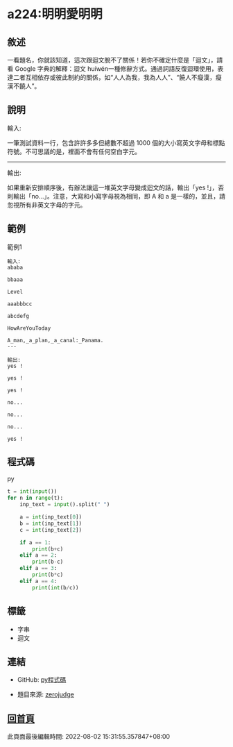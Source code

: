 # a224:明明愛明明

## 敘述

一看題名，你就該知道，這次跟迴文脫不了關係！若你不確定什麼是「迴文」，請看 Google 字典的解釋：迴文 huíwén一種修辭方式。通過詞語反復迴環使用，表達二者互相依存或彼此制約的關係，如“人人為我，我為人人”、“饒人不癡漢，癡漢不饒人”。


## 說明

輸入:

一筆測試資料一行，包含許許多多但總數不超過 1000 個的大小寫英文字母和標點符號。不可思議的是，裡面不會有任何空白字元。

---

輸出:

如果重新安排順序後，有辦法讓這一堆英文字母變成迴文的話，輸出「yes !」，否則輸出「no...」。注意，大寫和小寫字母視為相同，即 A 和 a 是一樣的，並且，請忽視所有非英文字母的字元。

## 範例
範例1

```
輸入:
ababa
bbaaa
Level
aaabbbcc
abcdefg
HowAreYouToday
A_man,_a_plan,_a_canal:_Panama.
---

輸出:
yes !
yes !
yes !
no...
no...
no...
yes !
```

## 程式碼
py

```py
t = int(input())
for n in range(t):
    inp_text = input().split(" ")

    a = int(inp_text[0])
    b = int(inp_text[1])
    c = int(inp_text[2])

    if a == 1:
        print(b+c)
    elif a == 2:
        print(b-c)
    elif a == 3:
        print(b*c)
    elif a == 4:
        print(int(b/c))

```

## 標籤
- 字串
- 迴文


## 連結
- GitHub: [py程式碼](https://github.com/henryleecode23/solve_record/blob/main/zerojudge/a224/main.py)


- 題目來源: [zerojudge](https://zerojudge.tw/ShowProblem?problemid=a224)

## [回首頁](https://henryleecode23.github.io/solve_record/)

此頁面最後編輯時間: 2022-08-02 15:31:55.357847+08:00
